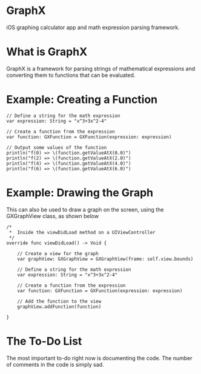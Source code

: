 # GraphX
iOS graphing calculator app and math expression parsing framework.

# What is GraphX
GraphX is a framework for parsing strings of mathematical expressions and 
converting them to functions that can be evaluated.

# Example: Creating a Function

```
// Define a string for the math expression
var expression: String = "x^3+3x^2-4"

// Create a function from the expression
var function: GXFunction = GXFunction(expression: expression)

// Output some values of the function
println("f(0) => \(function.getValueAtX(0.0)")
println("f(2) => \(function.getValueAtX(2.0)")
println("f(4) => \(function.getValueAtX(4.0)")
println("f(6) => \(function.getValueAtX(6.0)")

```

# Example: Drawing the Graph

This can also be used to draw a graph on the screen, using the GXGraphView class,
as shown below

```
/*
 *  Inside the viewDidLoad method on a UIViewController
 */
override func viewDidLoad() -> Void {

    // Create a view for the graph
    var graphView: GXGraphView = GXGraphView(frame: self.view.bounds)
  
    // Define a string for the math expression
    var expression: String = "x^3+3x^2-4"

    // Create a function from the expression
    var function: GXFunction = GXFunction(expression: expression)
    
    // Add the function to the view
    graphView.addFunction(function)
    
}
```

# The To-Do List

The most important to-do right now is documenting the code. The number of comments
in the code is simply sad.
